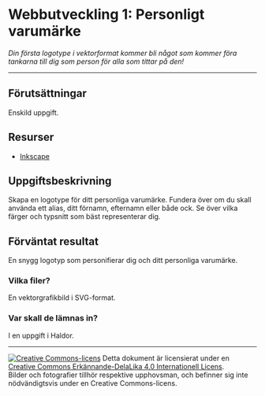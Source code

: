 # Webbutveckling 1: Personligt varumärke    

_Din första logotype i vektorformat kommer bli något som kommer föra tankarna till dig som person för alla som tittar på den!_  

---

## Förutsättningar

Enskild uppgift.    

## Resurser

* [Inkscape](https://inkscape.org/)    

## Uppgiftsbeskrivning

Skapa en logotype för ditt personliga varumärke. Fundera över om du skall använda ett alias, ditt förnamn, efternamn eller både ock. Se över vilka färger och typsnitt som bäst representerar dig.   

## Förväntat resultat

En snygg logotyp som personifierar dig och ditt personliga varumärke.      

### Vilka filer?

En vektorgrafikbild i SVG-format.   

### Var skall de lämnas in?

I en uppgift i Haldor.    

---     

[![Creative Commons-licens](https://i.creativecommons.org/l/by-sa/4.0/80x15.png)](http://creativecommons.org/licenses/by-sa/4.0/) Detta dokument är licensierat under en [Creative Commons Erkännande-DelaLika 4.0 Internationell Licens](http://creativecommons.org/licenses/by-sa/4.0/).    
Bilder och fotografier tillhör respektive upphovsman, och befinner sig inte nödvändigtsvis under en Creative Commons-licens.  
